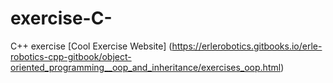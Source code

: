 # exercise-C-
C++ exercise 
[Cool Exercise Website] (https://erlerobotics.gitbooks.io/erle-robotics-cpp-gitbook/object-oriented_programming__oop_and_inheritance/exercises_oop.html)
